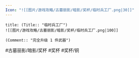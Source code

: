 ```yaml
---
Icon: "![[图片/游戏攻略/古墓丽影/暗影/奖杯/临时兵工厂.png|30]]"
---
```

```ad-common-bronze-trophy
title: (Title:: "临时兵工厂")
![[图片/游戏攻略/古墓丽影/暗影/奖杯/临时兵工厂.png|100]]

(Comment:: "完全升级 1 件武器")
```

#古墓丽影/暗影/奖杯 #奖杯 #奖杯/铜
